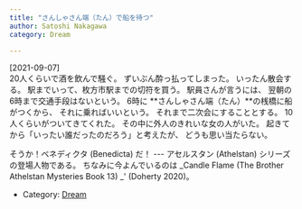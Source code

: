 ```yaml
---
title: "さんしゃさん端（たん）で船を待つ"
author: Satoshi Nakagawa
category: Dream

---
```


[2021-09-07]  
 20人くらいで酒を飲んで騒ぐ。
ずいぶん酔っ払ってしまった。
いったん散会する。
駅までいって、枚方市駅までの切符を買う。
駅員さんが言うには、
翌朝の6時まで交通手段はないという。
6時に **さんしゃさん端（たん）**の桟橋に船がつくから、
それに乗ればいいという。
それまで二次会にすることとする。
10人くらいがついてきてくれた。
その中に外人のきれいな女の人がいた。
起きてから「いったい誰だったのだろう」と考えたが、
どうも思い当たらない。

 そうか！ベネディクタ (Benedicta) だ！
--- アセルスタン (Athelstan) シリーズの登場人物である。
ちなみに今よんでいるのは _Candle Flame
(The Brother Athelstan Mysteries Book 13) _'
(Doherty 2020)。

- Category: [Dream](/categories.html#Dream)

